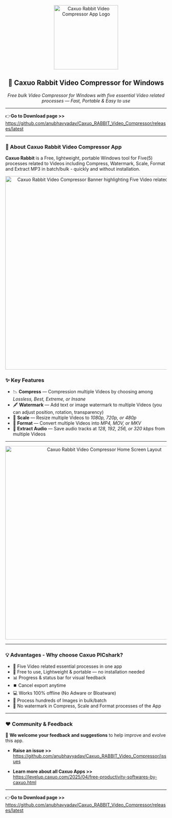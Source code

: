 <p align="center">
  <img width="200" alt="Caxuo Rabbit Video Compressor App Logo" src="https://github.com/user-attachments/assets/6115dcdc-6ccc-4f96-988e-37094f9f9cd6" />
</p>

<h2 align="center">🎥 Caxuo Rabbit Video Compressor for Windows</h2>

<p align="center">
  <em>Free bulk Video Compressor for Windows with five essential Video related processes — Fast, Portable & Easy to use</em>
</p>

---

👉**Go to Download page >>** https://github.com/anubhavyadav/Caxuo_RABBIT_Video_Compressor/releases/latest

---

### 📌 About Caxuo Rabbit Video Compressor App

**Caxuo Rabbit** is a Free, lightweight, portable Windows tool for Five(5) processes related to Videos including Compress, Watermark, Scale, Format and Extract MP3 in batch/bulk - quickly and without installation.

<p align="center">
  <img width="602" alt="Caxuo Rabbit Video Compressor Banner highlighting Five Video related processes" src="https://github.com/user-attachments/assets/dc85a7ac-6981-4cce-81f5-8bb6943b8ff3" />
</p>

### ✨ Key Features

- 📉 **Compress** — Compression multiple Videos by choosing among *Lossless, Best, Extreme, or Insane*
- 🖋️ **Watermark** — Add text or image watermark to multiple Videos (you can adjust position, rotation, transparency)
- 📏 **Scale** — Resize multiple Videos to *1080p, 720p, or 480p*
- 🔄 **Format** — Convert multiple Videos into *MP4, MOV, or MKV*
- 🎵 **Extract Audio** — Save audio tracks at *128, 192, 256, or 320 kbps* from multiple Videos

---

<p align="center">
  <img width="602" alt="Caxuo Rabbit Video Compressor Home Screen Layout" src="https://github.com/user-attachments/assets/92cf2b72-59c4-45ab-84f0-fcb6d4284ffe" />
</p>

---

### 💡 Advantages - Why choose Caxuo PICshark?

- 🧩 Five Video related essential processes in one app
- 🚀 Free to use, Lightweight & portable — no installation needed  
- 📊 Progress & status bar for visual feedback  
- ⏹️ Cancel export anytime  
- 💻 Works 100% offline (No Adware or Bloatware)
- 🧩 Process hundreds of Images in bulk/batch
- 🚫 No watermark in Compress, Scale and Format processes of the App

---

### ❤️ Community & Feedback

📣 **We welcome your feedback and suggestions** to help improve and evolve this app.

- **Raise an issue >>** https://github.com/anubhavyadav/Caxuo_RABBIT_Video_Compressor/issues

- **Learn more about all Caxuo Apps >>** https://levelup.caxuo.com/2025/04/free-productivity-softwares-by-caxuo.html

---

👉**Go to Download page >>** https://github.com/anubhavyadav/Caxuo_RABBIT_Video_Compressor/releases/latest
